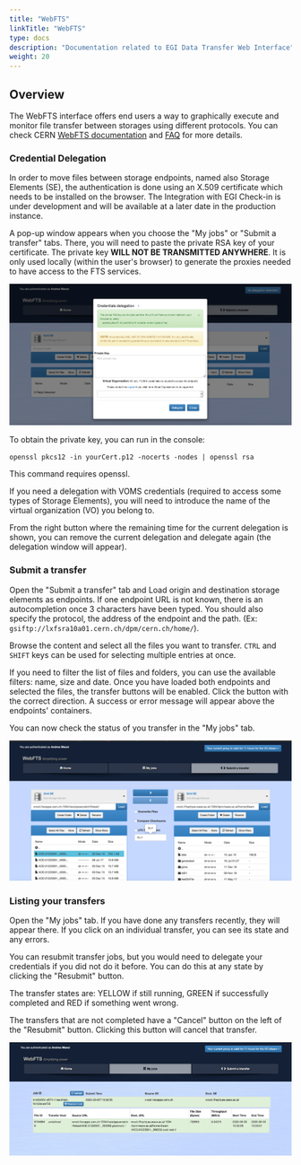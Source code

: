 ```yaml
---
title: "WebFTS"
linkTitle: "WebFTS"
type: docs
description: "Documentation related to EGI Data Transfer Web Interface"
weight: 20
---
```


## Overview

The WebFTS interface offers end users a way to graphically execute and monitor
file transfer between storages using different protocols. You can check CERN
[WebFTS documentation](https://fts3-docs.web.cern.ch/fts3-docs/docs/webfts/userguide.html)
and [FAQ](https://fts3-docs.web.cern.ch/fts3-docs/docs/webfts/faq.html) for more
details.

### Credential Delegation

In order to move files between storage endpoints, named also Storage Elements
(SE), the authentication is done using an X.509 certificate which needs to be
installed on the browser. The Integration with EGI Check-in is under development
and will be available at a later date in the production instance.

A pop-up window appears when you choose the "My jobs" or "Submit a transfer"
tabs. There, you will need to paste the private RSA key of your certificate. The
private key **WILL NOT BE TRANSMITTED ANYWHERE**. It is only used locally
(within the user's browser) to generate the proxies needed to have access to the
FTS services.

![image](webfts_delegate.png)

To obtain the private key, you can run in the console:

```shell
openssl pkcs12 -in yourCert.p12 -nocerts -nodes | openssl rsa
```

This command requires openssl.

If you need a delegation with VOMS credentials (required to access some types of
Storage Elements), you will need to introduce the name of the virtual
organization (VO) you belong to.

From the right button where the remaining time for the current delegation is
shown, you can remove the current delegation and delegate again (the delegation
window will appear).

### Submit a transfer

Open the "Submit a transfer" tab and Load origin and destination storage
elements as endpoints. If one endpoint URL is not known, there is an
autocompletion once 3 characters have been typed. You should also specify the
protocol, the address of the endpoint and the path. (Ex:
`gsiftp://lxfsra10a01.cern.ch/dpm/cern.ch/home/`).

Browse the content and select all the files you want to transfer. `CTRL` and
`SHIFT` keys can be used for selecting multiple entries at once.

If you need to filter the list of files and folders, you can use the available
filters: name, size and date. Once you have loaded both endpoints and selected
the files, the transfer buttons will be enabled. Click the button with the
correct direction. A success or error message will appear above the endpoints'
containers.

You can now check the status of you transfer in the "My jobs" tab.

![image](webfts_submit.png)

### Listing your transfers

Open the "My jobs" tab. If you have done any transfers recently, they will
appear there. If you click on an individual transfer, you can see its state and
any errors.

You can resubmit transfer jobs, but you would need to delegate your credentials
if you did not do it before. You can do this at any state by clicking the
"Resubmit" button.

The transfer states are: YELLOW if still running, GREEN if successfully
completed and RED if something went wrong.

The transfers that are not completed have a "Cancel" button on the left of the
"Resubmit" button. Clicking this button will cancel that transfer.

![image](webfts_monitor.png)
